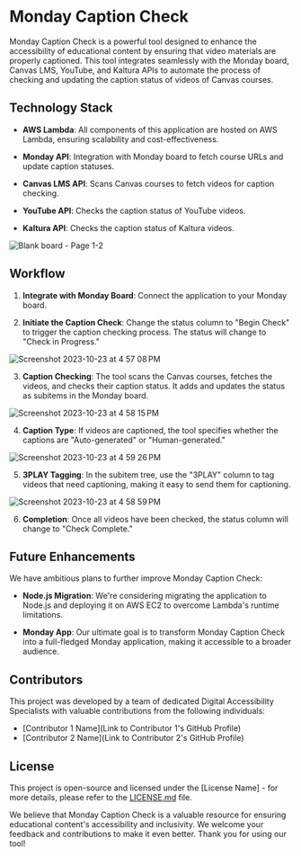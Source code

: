# Monday Caption Check

Monday Caption Check is a powerful tool designed to enhance the accessibility of educational content by ensuring that video materials are properly captioned. This tool integrates seamlessly with the Monday board, Canvas LMS, YouTube, and Kaltura APIs to automate the process of checking and updating the caption status of videos of Canvas courses.

## Technology Stack

- **AWS Lambda**: All components of this application are hosted on AWS Lambda, ensuring scalability and cost-effectiveness.

- **Monday API**: Integration with Monday board to fetch course URLs and update caption statuses.

- **Canvas LMS API**: Scans Canvas courses to fetch videos for caption checking.

- **YouTube API**: Checks the caption status of YouTube videos.

- **Kaltura API**: Checks the caption status of Kaltura videos.

![Blank board - Page 1-2](https://github.com/usu-access/monday-captioncheck/assets/41461773/26e0720b-1bf4-4f2e-97f9-01839054ac39)

## Workflow

1. **Integrate with Monday Board**: Connect the application to your Monday board.

2. **Initiate the Caption Check**: Change the status column to "Begin Check" to trigger the caption checking process. The status will change to "Check in Progress."

![Screenshot 2023-10-23 at 4 57 08 PM](https://github.com/usu-access/monday-captioncheck/assets/41461773/c74bb6f5-0b22-46ce-9564-8d6ad039eec0)

3. **Caption Checking**: The tool scans the Canvas courses, fetches the videos, and checks their caption status. It adds and updates the status as subitems in the Monday board.

![Screenshot 2023-10-23 at 4 58 15 PM](https://github.com/usu-access/monday-captioncheck/assets/41461773/d79a5c46-3e1f-484b-a48d-f1fb40c8f22d)

4. **Caption Type**: If videos are captioned, the tool specifies whether the captions are "Auto-generated" or "Human-generated."

![Screenshot 2023-10-23 at 4 59 26 PM](https://github.com/usu-access/monday-captioncheck/assets/41461773/8c5089aa-d368-411f-a586-1c385c6aadfb)

5. **3PLAY Tagging**: In the subitem tree, use the "3PLAY" column to tag videos that need captioning, making it easy to send them for captioning.

![Screenshot 2023-10-23 at 4 58 59 PM](https://github.com/usu-access/monday-captioncheck/assets/41461773/ca666bd0-c172-43a0-98bd-6112bfd0d58f)

6. **Completion**: Once all videos have been checked, the status column will change to "Check Complete."

## Future Enhancements

We have ambitious plans to further improve Monday Caption Check:

- **Node.js Migration**: We're considering migrating the application to Node.js and deploying it on AWS EC2 to overcome Lambda's runtime limitations.

- **Monday App**: Our ultimate goal is to transform Monday Caption Check into a full-fledged Monday application, making it accessible to a broader audience.

## Contributors

This project was developed by a team of dedicated Digital Accessibility Specialists with valuable contributions from the following individuals:

- [Contributor 1 Name](Link to Contributor 1's GitHub Profile)
- [Contributor 2 Name](Link to Contributor 2's GitHub Profile)

## License

This project is open-source and licensed under the [License Name] - for more details, please refer to the [LICENSE.md](link-to-license-file) file.

We believe that Monday Caption Check is a valuable resource for ensuring educational content's accessibility and inclusivity. We welcome your feedback and contributions to make it even better. Thank you for using our tool!
